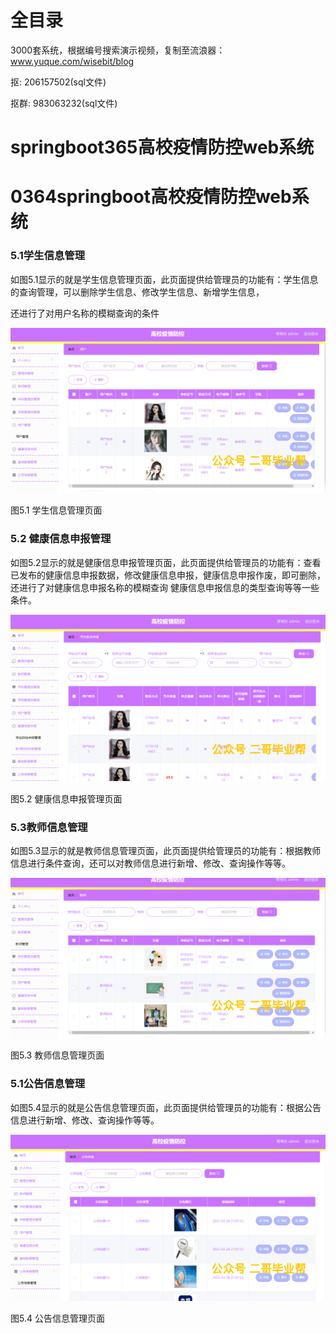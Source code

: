 # 全目录

3000套系统，根据编号搜索演示视频，复制至流浪器：www.yuque.com/wisebit/blog


<p>抠: 206157502(sql文件)</p>
<p>抠群: 983063232(sql文件)</p>


# springboot365高校疫情防控web系统
# 0364springboot高校疫情防控web系统

### 5.1学生信息管理
如图5.1显示的就是学生信息管理页面，此页面提供给管理员的功能有：学生信息的查询管理，可以删除学生信息、修改学生信息、新增学生信息，

还进行了对用户名称的模糊查询的条件

![](/md/blog.013.png)

图5.1 学生信息管理页面
### 5.2 健康信息申报管理
如图5.2显示的就是健康信息申报管理页面，此页面提供给管理员的功能有：查看已发布的健康信息申报数据，修改健康信息申报，健康信息申报作废，即可删除，还进行了对健康信息申报名称的模糊查询 健康信息申报信息的类型查询等等一些条件。

![](/md/blog.014.png)

图5.2 健康信息申报管理页面
### 5.3教师信息管理
如图5.3显示的就是教师信息管理页面，此页面提供给管理员的功能有：根据教师信息进行条件查询，还可以对教师信息进行新增、修改、查询操作等等。

![](/md/blog.015.png)


图5.3 教师信息管理页面
### 5.1公告信息管理
如图5.4显示的就是公告信息管理页面，此页面提供给管理员的功能有：根据公告信息进行新增、修改、查询操作等等。

![](/md/blog.016.png)


图5.4 公告信息管理页面

